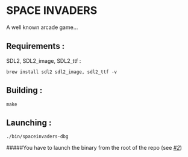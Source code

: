 SPACE INVADERS
==============
A well known arcade game...

Requirements :
--------------
SDL2, SDL2_image, SDL2_ttf :

```
brew install sdl2 sdl2_image, sdl2_ttf -v
```
Building :
----------
```
make
```
Launching :
-----------
```
./bin/spaceinvaders-dbg
```

#####You have to launch the binary from the root of the repo (see *[#2]*)

[#2]:https://bitbucket.org/ahamad_s/spaceinvaders/issue/2/relative-paths
